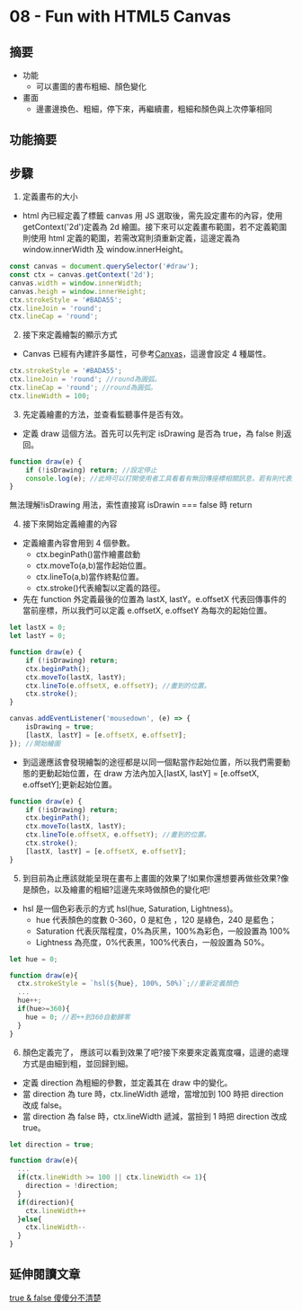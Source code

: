 # 08 - Fun with HTML5 Canvas

## 摘要

-   功能
    -   可以畫圖的書布粗細、顏色變化
-   畫面
    -   邊畫邊換色、粗細，停下來，再繼續畫，粗細和顏色與上次停筆相同

## 功能摘要

## 步驟

1. 定義畫布的大小

-   html 內已經定義了標籤 canvas 用 JS 選取後，需先設定畫布的內容，使用 getContext('2d')定義為 2d 繪圖。接下來可以定義畫布範圍，若不定義範圍則使用 html 定義的範圍，若需改寫則須重新定義，這邊定義為 window.innerWidth 及 window.innerHeight。

```javascript =
const canvas = document.querySelector('#draw');
const ctx = canvas.getContext('2d');
canvas.width = window.innerWidth;
canvas.heigh = window.innerHeight;
ctx.strokeStyle = '#BADA55';
ctx.lineJoin = 'round';
ctx.lineCap = 'round';
```

2. 接下來定義繪製的顯示方式

-   Canvas 已經有內建許多屬性，可參考[Canvas](https://www.w3school.com.cn/tags/html_ref_canvas.asp)，這邊會設定 4 種屬性。

```javascript =
ctx.strokeStyle = '#BADA55';
ctx.lineJoin = 'round'; //round為圓弧。
ctx.lineCap = 'round'; //round為圓弧。
ctx.lineWidth = 100;
```

3. 先定義繪畫的方法，並查看監聽事件是否有效。

-   定義 draw 這個方法。首先可以先判定 isDrawing 是否為 true，為 false 則返回。

```javascript =
function draw(e) {
	if (!isDrawing) return; //設定停止
	console.log(e); //此時可以打開使用者工具看看有無回傳座標相關訊息，若有則代表到目前為止皆為成功!
}
```

無法理解!isDrawing 用法，索性直接寫 isDrawin === false 時 return

4. 接下來開始定義繪畫的內容

-   定義繪畫內容會用到 4 個參數。
    -   ctx.beginPath()當作繪畫啟動
    -   ctx.moveTo(a,b)當作起始位置。
    -   ctx.lineTo(a,b)當作終點位置。
    -   ctx.stroke()代表繪製以定義的路徑。
-   先在 function 外定義最後的位置為 lastX, lastY。e.offsetX 代表回傳事件的當前座標，所以我們可以定義 e.offsetX, e.offsetY 為每次的起始位置。

```javascript =
let lastX = 0;
let lastY = 0;

function draw(e) {
	if (!isDrawing) return;
	ctx.beginPath();
	ctx.moveTo(lastX, lastY);
	ctx.lineTo(e.offsetX, e.offsetY); //畫到的位置。
	ctx.stroke();
}

canvas.addEventListener('mousedown', (e) => {
	isDrawing = true;
	[lastX, lastY] = [e.offsetX, e.offsetY];
}); //開始繪圖
```

-   到這邊應該會發現繪製的途徑都是以同一個點當作起始位置，所以我們需要動態的更動起始位置，在 draw 方法內加入[lastX, lastY] = [e.offsetX, e.offsetY];更新起始位置。

```javascript =
function draw(e) {
	if (!isDrawing) return;
	ctx.beginPath();
	ctx.moveTo(lastX, lastY);
	ctx.lineTo(e.offsetX, e.offsetY); //畫到的位置。
	ctx.stroke();
	[lastX, lastY] = [e.offsetX, e.offsetY];
}
```

5. 到目前為止應該就能呈現在畫布上畫圖的效果了!如果你還想要再做些效果?像是顏色，以及繪畫的粗細?這邊先來時做顏色的變化吧!

-   hsl 是一個色彩表示的方式 hsl(hue, Saturation, Lightness)。
    -   hue 代表顏色的度數 0-360，0 是紅色 ，120 是綠色，240 是藍色；
    -   Saturation 代表灰階程度，0%為灰黑，100%為彩色，一般設置為 100%
    -   Lightness 為亮度，0%代表黑，100%代表白，一般設置為 50%。

```javascript =
let hue = 0;

function draw(e){
  ctx.strokeStyle = `hsl(${hue}, 100%, 50%)`;//重新定義顏色
  ...
  hue++;
  if(hue>=360){
    hue = 0; //若++到360自動歸零
  }
}
```

6. 顏色定義完了， 應該可以看到效果了吧?接下來要來定義寬度囉，這邊的處理方式是由細到粗，並回歸到細。

-   定義 direction 為粗細的參數，並定義其在 draw 中的變化。
-   當 direction 為 ture 時，ctx.lineWidth 遞增，當增加到 100 時把 direction 改成 false。
-   當 direction 為 false 時，ctx.lineWidth 遞減，當撿到 1 時把 direction 改成 true。

```javascript =
let direction = true;

function draw(e){
  ...
  if(ctx.lineWidth >= 100 || ctx.lineWidth <= 1){
    direction = !direction;
  }
  if(direction){
    ctx.lineWidth++
  }else{
    ctx.lineWidth--
  }
}
```

## 延伸閱讀文章

[true & false 傻傻分不清楚](https://medium.com/@augus/javascript-true-false-ec3c1856623b)
